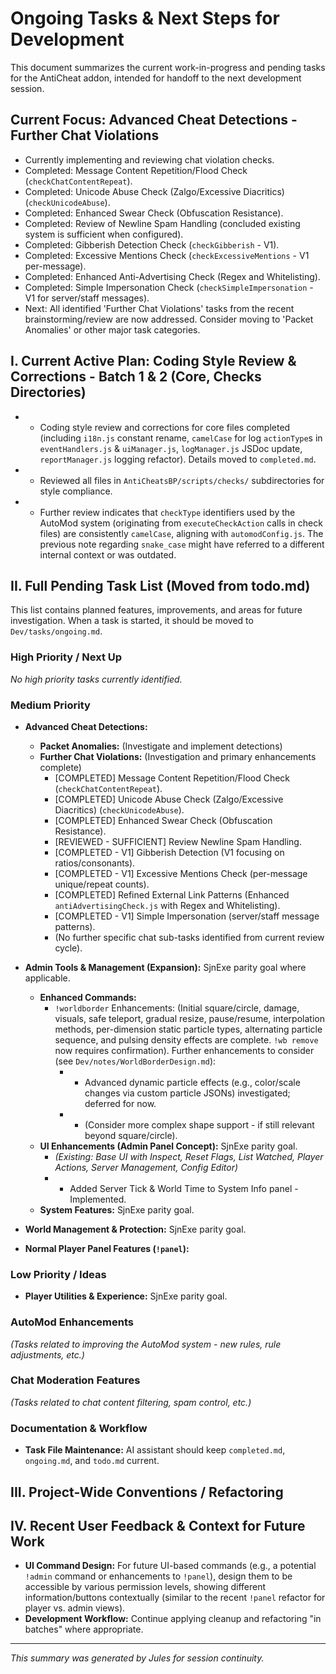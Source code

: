 # Ongoing Tasks & Next Steps for Development

This document summarizes the current work-in-progress and pending tasks for the AntiCheat addon, intended for handoff to the next development session.

## Current Focus: Advanced Cheat Detections - Further Chat Violations
*   Currently implementing and reviewing chat violation checks.
*   Completed: Message Content Repetition/Flood Check (`checkChatContentRepeat`).
*   Completed: Unicode Abuse Check (Zalgo/Excessive Diacritics) (`checkUnicodeAbuse`).
*   Completed: Enhanced Swear Check (Obfuscation Resistance).
*   Completed: Review of Newline Spam Handling (concluded existing system is sufficient when configured).
*   Completed: Gibberish Detection Check (`checkGibberish` - V1).
*   Completed: Excessive Mentions Check (`checkExcessiveMentions` - V1 per-message).
*   Completed: Enhanced Anti-Advertising Check (Regex and Whitelisting).
*   Completed: Simple Impersonation Check (`checkSimpleImpersonation` - V1 for server/staff messages).
*   Next: All identified 'Further Chat Violations' tasks from the recent brainstorming/review are now addressed. Consider moving to 'Packet Anomalies' or other major task categories.

## I. Current Active Plan: Coding Style Review & Corrections - Batch 1 & 2 (Core, Checks Directories)

*   - Coding style review and corrections for core files completed (including `i18n.js` constant rename, `camelCase` for log `actionType`s in `eventHandlers.js` & `uiManager.js`, `logManager.js` JSDoc update, `reportManager.js` logging refactor). Details moved to `completed.md`.
*   - Reviewed all files in `AntiCheatsBP/scripts/checks/` subdirectories for style compliance.
*   - Further review indicates that `checkType` identifiers used by the AutoMod system (originating from `executeCheckAction` calls in check files) are consistently `camelCase`, aligning with `automodConfig.js`. The previous note regarding `snake_case` might have referred to a different internal context or was outdated.

## II. Full Pending Task List (Moved from todo.md)

This list contains planned features, improvements, and areas for future investigation. When a task is started, it should be moved to `Dev/tasks/ongoing.md`.

### High Priority / Next Up
*No high priority tasks currently identified.*

### Medium Priority

*   **Advanced Cheat Detections:**
    *   **Packet Anomalies:** (Investigate and implement detections)
    *   **Further Chat Violations:** (Investigation and primary enhancements complete)
        *   [COMPLETED] Message Content Repetition/Flood Check (`checkChatContentRepeat`).
        *   [COMPLETED] Unicode Abuse Check (Zalgo/Excessive Diacritics) (`checkUnicodeAbuse`).
        *   [COMPLETED] Enhanced Swear Check (Obfuscation Resistance).
        *   [REVIEWED - SUFFICIENT] Review Newline Spam Handling.
        *   [COMPLETED - V1] Gibberish Detection (V1 focusing on ratios/consonants).
        *   [COMPLETED - V1] Excessive Mentions Check (per-message unique/repeat counts).
        *   [COMPLETED] Refined External Link Patterns (Enhanced `antiAdvertisingCheck.js` with Regex and Whitelisting).
        *   [COMPLETED - V1] Simple Impersonation (server/staff message patterns).
        *   (No further specific chat sub-tasks identified from current review cycle).

*   **Admin Tools & Management (Expansion):** SjnExe parity goal where applicable.
    *   **Enhanced Commands:**
        *   `!worldborder` Enhancements: (Initial square/circle, damage, visuals, safe teleport, gradual resize, pause/resume, interpolation methods, per-dimension static particle types, alternating particle sequence, and pulsing density effects are complete. `!wb remove` now requires confirmation). Further enhancements to consider (see `Dev/notes/WorldBorderDesign.md`):
            *   - Advanced dynamic particle effects (e.g., color/scale changes via custom particle JSONs) investigated; deferred for now.
            *   - (Consider more complex shape support - if still relevant beyond square/circle).
    *   **UI Enhancements (Admin Panel Concept):** SjnExe parity goal.
        *   *(Existing: Base UI with Inspect, Reset Flags, List Watched, Player Actions, Server Management, Config Editor)*
        *   - Added Server Tick & World Time to System Info panel - Implemented.
    *   **System Features:** SjnExe parity goal.

*   **World Management & Protection:** SjnExe parity goal.

*   **Normal Player Panel Features (`!panel`):**

### Low Priority / Ideas

*   **Player Utilities & Experience:** SjnExe parity goal.

### AutoMod Enhancements
*(Tasks related to improving the AutoMod system - new rules, rule adjustments, etc.)*

### Chat Moderation Features
*(Tasks related to chat content filtering, spam control, etc.)*

### Documentation & Workflow
*   **Task File Maintenance:** AI assistant should keep `completed.md`, `ongoing.md`, and `todo.md` current.

## III. Project-Wide Conventions / Refactoring

## IV. Recent User Feedback & Context for Future Work

*   **UI Command Design:** For future UI-based commands (e.g., a potential `!admin` command or enhancements to `!panel`), design them to be accessible by various permission levels, showing different information/buttons contextually (similar to the recent `!panel` refactor for player vs. admin views).
*   **Development Workflow:** Continue applying cleanup and refactoring "in batches" where appropriate.

---
*This summary was generated by Jules for session continuity.*
